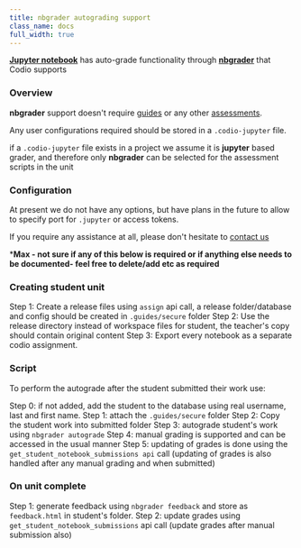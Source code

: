 ```yaml
---
title: nbgrader autograding support
class_name: docs
full_width: true
---
```


**[Jupyter notebook](https://jupyter.org/)** has auto-grade functionality through **[nbgrader](http://nbgrader.readthedocs.io/en/stable/index.html)** that Codio supports


### Overview
**nbgrader** support doesn't require [guides](/docs/content/authoring/) or any other [assessments](/docs/content/authoring/assessments/). 

Any user configurations required should be stored in a `.codio-jupyter` file.

if a `.codio-jupyter` file exists in a project we assume it is **jupyter** based grader, and therefore only **nbgrader** can be selected for the assessment scripts in the unit

### Configuration
At present we do not have any options, but have plans in the future to allow to specify port for `.jupyter` or access tokens.

If you require any assistance at all, please don't hesitate to [contact us](/docs/dashboard/support/)

***Max - not sure if any of this below is required or if anything else needs to be documented- feel free to delete/add etc as required**

### Creating student unit

Step 1: Create a release files using `assign` api call, a release folder/database and config should be created in `.guides/secure` folder
Step 2: Use the release directory instead of workspace files for student, the teacher's copy should contain original content
Step 3: Export every notebook as a separate codio assignment.


### Script

To perform the autograde after the student submitted their work use:

Step 0: if not added, add the student to the database using real username, last and first name.
Step 1: attach the `.guides/secure` folder
Step 2: Copy the student work into submitted folder
Step 3: autograde student's work using `nbgrader autograde`
Step 4: manual grading is supported and can be accessed in the usual manner
Step 5: updating of grades is done using the `get_student_notebook_submissions api` call (updating of grades is also handled after any manual grading and when submitted)

### On unit complete
Step 1: generate feedback using `nbgrader feedback` and store as `feedback.html` in student's folder.
Step 2: update grades using `get_student_notebook_submissions` api call (update grades after manual submission also)
